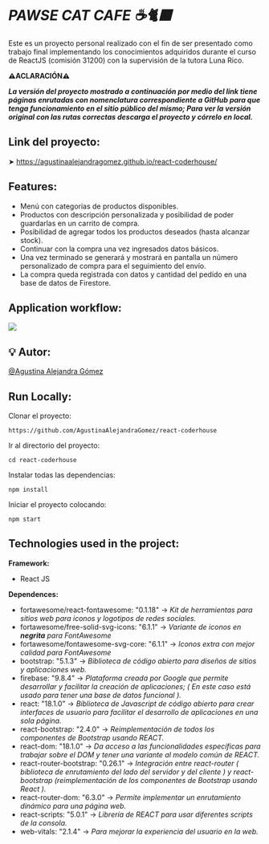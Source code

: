 # *PAWSE CAT CAFE ☕🐈‍⬛*

Este es un proyecto personal realizado con el fin de ser presentado como trabajo final implementando los conocimientos adquiridos durante el curso de ReactJS (comisión 31200) con la supervisión de la tutora Luna Rico. 


**⚠️ACLARACIÓN⚠️**



**_La versión del proyecto mostrado a continuación por medio del link tiene páginas enrutadas con nomenclatura correspondiente a GitHub para que tenga funcionamiento en el sitio público del mismo; Para ver la versión original con las rutas correctas descarga el proyecto y córrelo en local._**

## Link del proyecto:

➤ https://agustinaalejandragomez.github.io/react-coderhouse/

## Features:

* Menú con categorías de productos disponibles.
* Productos con descripción personalizada y posibilidad de poder guardarlas en un carrito de compra.
* Posibilidad de agregar todos los productos deseados (hasta alcanzar stock).
* Continuar con la compra una vez ingresados datos básicos.
* Una vez terminado se generará y mostrará en pantalla un número personalizado de compra para el seguimiento del envío.
* La compra queda registrada con datos y cantidad del pedido en una base de datos de Firestore.

## Application workflow:

![](Prueba_de_compra.gif)

## 💡 Autor:

[@Agustina Alejandra Gómez](https://github.com/AgustinaAlejandraGomez)

## Run Locally:

Clonar el proyecto:

```
https://github.com/AgustinaAlejandraGomez/react-coderhouse
```
Ir al directorio del proyecto:
```
cd react-coderhouse
```
Instalar todas las dependencias:
```
npm install
```
Iniciar el proyecto colocando:
```
npm start
```
## Technologies used in the project:
**Framework:**
* React JS

**Dependences:**
* fortawesome/react-fontawesome: "0.1.18" →   *Kit de herramientas para sitios web para iconos y logotipos de redes sociales.*
* fortawesome/free-solid-svg-icons: "6.1.1" →   *Variante de iconos en **negrita** para FontAwesome*
* fortawesome/fontawesome-svg-core: "6.1.1" →   *Iconos extra con mejor calidad para FontAwesome*
* bootstrap: "5.1.3" →   *Biblioteca de código abierto para diseños de sitios y aplicaciones web.*
* firebase: "9.8.4" →   *Plataforma creada por Google que permite desarrollar y facilitar la creación de aplicaciones; ( En este caso está usado para tener una base de datos funcional ).*
* react: "18.1.0" →   *Biblioteca de Javascript de código abierto para crear interfaces de usuario para facilitar el desarrollo de aplicaciones en una sola página.*
* react-bootstrap: "2.4.0" →   *Reimplementación de todos los componentes de Bootstrap usando REACT.*
* react-dom: "18.1.0" →   *Da acceso a las funcionalidades específicas para trabajar sobre el DOM y tener una variante al modelo común de REACT.*
* react-router-bootstrap: "0.26.1" →   *Integración entre react-router ( biblioteca de enrutamiento del lado del servidor y del cliente ) y react-bootstrap (reimplementación de los componentes de Bootstrap usando React ).*
* react-router-dom: "6.3.0" →   *Permite implementar un enrutamiento dinámico para una página web.* 
* react-scripts: "5.0.1" →   *Librería de REACT para usar diferentes scripts de la consola.*
* web-vitals: "2.1.4" →   *Para mejorar la experiencia del usuario en la web.*

